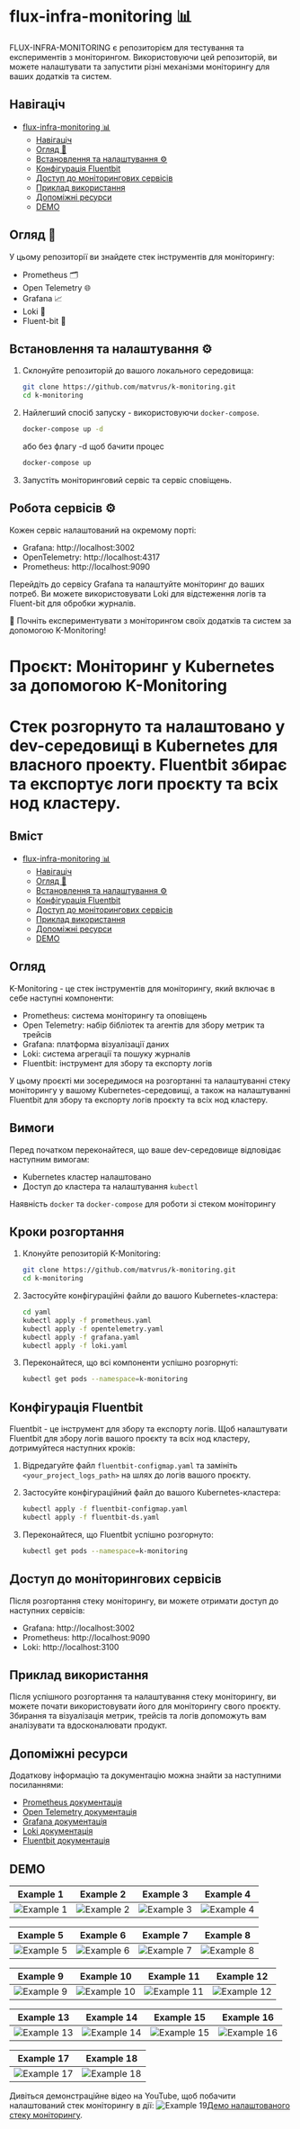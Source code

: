 
# flux-infra-monitoring 📊

FLUX-INFRA-MONITORING є репозиторієм для тестування та експериментів з моніторингом. Використовуючи цей репозиторій, ви можете налаштувати та запустити різні механізми моніторингу для ваших додатків та систем.

## Навігаціч

- [flux-infra-monitoring 📊](#flux-infra-monitoring-)
  - [Навігаціч](#навігаціч)
  - [Огляд 👀](#огляд-)
  - [Встановлення та налаштування ⚙️](#встановлення-та-налаштування-️)
  - [Конфігурація Fluentbit](#конфігурація-fluentbit)
  - [Доступ до моніторингових сервісів](#доступ-до-моніторингових-сервісів)
  - [Приклад використання](#приклад-використання)
  - [Допоміжні ресурси](#допоміжні-ресурси)
  - [DEMO](#demo)

## Огляд 👀

У цьому репозиторії ви знайдете стек інструментів для моніторингу:
* Prometheus 🗂️
* Open Telemetry 🌐
* Grafana 📈
* Loki 📜
* Fluent-bit 💬

## Встановлення та налаштування ⚙️

1. Склонуйте репозиторій до вашого локального середовища:

   ```bash
   git clone https://github.com/matvrus/k-monitoring.git
   cd k-monitoring
   ```

2. Найлегший спосіб запуску - використовуючи `docker-compose`.
   
   ```bash
   docker-compose up -d
   ```
   або без флагу -d щоб бачити процес
      ```bash
   docker-compose up 
   ```

3. Запустіть моніторинговий сервіс та сервіс сповіщень.

## Робота сервісів ⚙️

Кожен сервіс налаштований на окремому порті:
* Grafana: http://localhost:3002
* OpenTelemetry: http://localhost:4317
* Prometheus: http://localhost:9090

Перейдіть до сервісу Grafana та налаштуйте моніторинг до ваших потреб. Ви можете використовувати Loki для відстеження логів та Fluent-bit для обробки журналів.

🚀 Почніть експериментувати з моніторингом своїх додатків та систем за допомогою K-Monitoring!
# Проєкт: Моніторинг у Kubernetes за допомогою K-Monitoring



# Стек розгорнуто та налаштовано у dev-середовищі в Kubernetes для власного проекту. Fluentbit збирає та експортує логи проєкту та всіх нод кластеру.

## Вміст

- [flux-infra-monitoring 📊](#flux-infra-monitoring-)
  - [Навігаціч](#навігаціч)
  - [Огляд 👀](#огляд-)
  - [Встановлення та налаштування ⚙️](#встановлення-та-налаштування-️)
  - [Конфігурація Fluentbit](#конфігурація-fluentbit)
  - [Доступ до моніторингових сервісів](#доступ-до-моніторингових-сервісів)
  - [Приклад використання](#приклад-використання)
  - [Допоміжні ресурси](#допоміжні-ресурси)
  - [DEMO](#demo)

## Огляд

K-Monitoring - це стек інструментів для моніторингу, який включає в себе наступні компоненти:
- Prometheus: система моніторингу та оповіщень
- Open Telemetry: набір бібліотек та агентів для збору метрик та трейсів
- Grafana: платформа візуалізації даних
- Loki: система агрегації та пошуку журналів
- Fluentbit: інструмент для збору та експорту логів

У цьому проєкті ми зосередимося на розгортанні та налаштуванні стеку моніторингу у вашому Kubernetes-середовищі, а також на налаштуванні Fluentbit для збору та експорту логів проєкту та всіх нод кластеру.

## Вимоги

Перед початком переконайтеся, що ваше dev-середовище відповідає наступним вимогам:
- Kubernetes кластер налаштовано
- Доступ до кластера та налаштування `kubectl`


Наявність `docker` та `docker-compose` для роботи зі стеком моніторингу

## Кроки розгортання

1. Клонуйте репозиторій K-Monitoring:

   ```bash
   git clone https://github.com/matvrus/k-monitoring.git
   cd k-monitoring
   ```

2. Застосуйте конфігураційні файли до вашого Kubernetes-кластера:

   ```bash
   cd yaml
   kubectl apply -f prometheus.yaml
   kubectl apply -f opentelemetry.yaml
   kubectl apply -f grafana.yaml
   kubectl apply -f loki.yaml
   ```

3. Переконайтеся, що всі компоненти успішно розгорнуті:

   ```bash
   kubectl get pods --namespace=k-monitoring
   ```

## Конфігурація Fluentbit

Fluentbit - це інструмент для збору та експорту логів. Щоб налаштувати Fluentbit для збору логів вашого проєкту та всіх нод кластеру, дотримуйтеся наступних кроків:

1. Відредагуйте файл `fluentbit-configmap.yaml` та замініть `<your_project_logs_path>` на шлях до логів вашого проєкту.

2. Застосуйте конфігураційний файл до вашого Kubernetes-кластера:

   ```bash
   kubectl apply -f fluentbit-configmap.yaml
   kubectl apply -f fluentbit-ds.yaml
   ```

3. Переконайтеся, що Fluentbit успішно розгорнуто:

   ```bash
   kubectl get pods --namespace=k-monitoring
   ```

## Доступ до моніторингових сервісів

Після розгортання стеку моніторингу, ви можете отримати доступ до наступних сервісів:

- Grafana: http://localhost:3002
- Prometheus: http://localhost:9090
- Loki: http://localhost:3100

## Приклад використання

Після успішного розгортання та налаштування стеку моніторингу, ви можете почати використовувати його для моніторингу свого проєкту. Збирання та візуалізація метрик, трейсів та логів допоможуть вам аналізувати та вдосконалювати продукт.

## Допоміжні ресурси

Додаткову інформацію та документацію можна знайти за наступними посиланнями:

- [Prometheus документація](https://prometheus.io/docs/)
- [Open Telemetry документація](https://opentelemetry.io/docs/)
- [Grafana документація](https://grafana.com/docs/)
- [Loki документація](https://grafana.com/oss/loki/)
- [Fluentbit документація](https://fluentbit.io/documentation/)


## DEMO


| Example 1 | Example 2 | Example 3 | Example 4 |
|-----------|-----------|-----------|-----------|
| ![Example 1](data/01.png) | ![Example 2](data/02.png) | ![Example 3](data/03.png) | ![Example 4](data/04.png) |

| Example 5 | Example 6 | Example 7 | Example 8 |
|-----------|-----------|-----------|-----------|
| ![Example 5](data/05.png) | ![Example 6](data/06.png) | ![Example 7](data/07.png) | ![Example 8](data/08.png) |

| Example 9 | Example 10 | Example 11 | Example 12 |
|-----------|------------|------------|------------|
| ![Example 9](data/09.png) | ![Example 10](data/10.png) | ![Example 11](data/11.png) | ![Example 12](data/12.png) |

| Example 13 | Example 14 | Example 15 | Example 16 |
|------------|------------|------------|------------|
| ![Example 13](data/13.png) | ![Example 14](data/14.png) | ![Example 15](data/15.png) | ![Example 16](data/16.png) |

| Example 17 | Example 18 |
|------------|------------|
| ![Example 17](data/17.png) | ![Example 18](data/18.png) |


Дивіться демонстраційне відео на YouTube, щоб побачити налаштований стек моніторингу в дії: ![[Example 19](https://youtu.be/Gi-2FskO0jk)](data/19.png)[Демо налаштованого стеку моніторингу](https://youtu.be/Gi-2FskO0jk).
